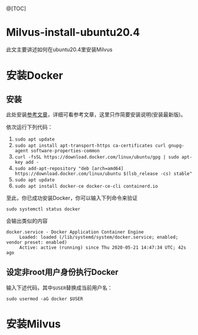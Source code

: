 @[TOC]

# Milvus-install-ubuntu20.4
此文主要讲述如何在ubuntu20.4里安装Milvus

# 安装Docker
## 安装
此处安装[参考文章](https://zhuanlan.zhihu.com/p/143156163)，详细可看参考文章，这里只作简要安装说明(安装最新版)。

依次运行下列代码：
1. `sudo apt update`
2. `sudo apt install apt-transport-https ca-certificates curl gnupg-agent software-properties-common`
3. `curl -fsSL https://download.docker.com/linux/ubuntu/gpg | sudo apt-key add -`
4. `sudo add-apt-repository "deb [arch=amd64] https://download.docker.com/linux/ubuntu $(lsb_release -cs) stable"`
5. `sudo apt update`
6. `sudo apt install docker-ce docker-ce-cli containerd.io`

至此，你已成功安装Docker，你可以输入下列命令来验证

`sudo systemctl status docker`

会输出类似的内容
```
docker.service - Docker Application Container Engine
     Loaded: loaded (/lib/systemd/system/docker.service; enabled; vendor preset: enabled)
     Active: active (running) since Thu 2020-05-21 14:47:34 UTC; 42s ago
```
## 设定非root用户身份执行Docker
输入下述代码，其中`$USER`替换成当前用户名：

`sudo usermod -aG docker $USER`

# 安装Milvus

